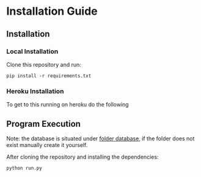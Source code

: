 # Installation Guide 

## Installation

### Local Installation

Clone this repository and run:

`pip install -r requirements.txt`

### Heroku Installation

To get to this running on heroku do the following

## Program Execution

Note: the database is situated under [folder database](https://github.com/rescawen/Wenlei-Dai-Rankkauslista-Tsoha/blob/master/application/__init__.py#L11), if the folder does not exist manually create it yourself.

After cloning the repository and installing the dependencies: 

`python run.py`

